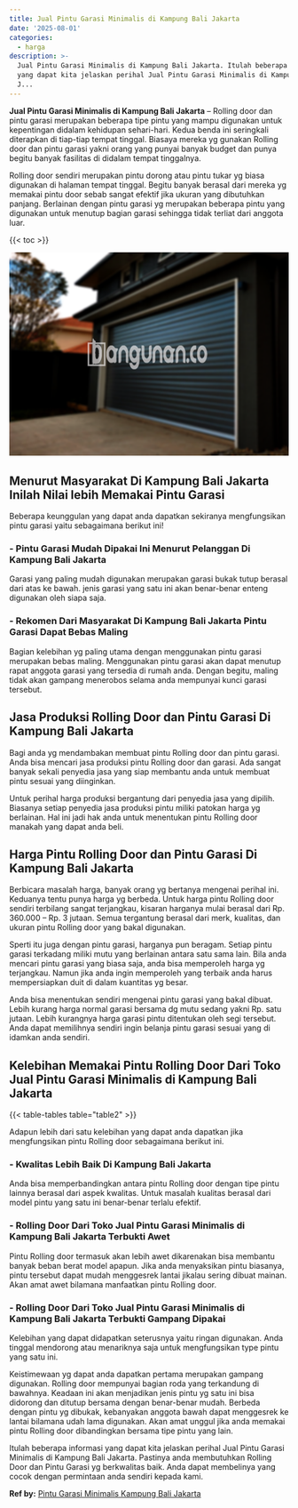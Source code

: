 ```yaml
---
title: Jual Pintu Garasi Minimalis di Kampung Bali Jakarta
date: '2025-08-01'
categories:
  - harga
description: >-
  Jual Pintu Garasi Minimalis di Kampung Bali Jakarta. Itulah beberapa informasi
  yang dapat kita jelaskan perihal Jual Pintu Garasi Minimalis di Kampung Bali
  J...
---
```


**Jual Pintu Garasi Minimalis di Kampung Bali Jakarta** – Rolling door dan pintu garasi merupakan beberapa tipe pintu yang mampu digunakan untuk kepentingan didalam kehidupan sehari-hari. Kedua benda ini seringkali diterapkan di tiap-tiap tempat tinggal. Biasaya mereka yg gunakan Rolling door dan pintu garasi yakni orang yang punyai banyak budget dan punya begitu banyak fasilitas di didalam tempat tinggalnya.

Rolling door sendiri merupakan pintu dorong atau pintu tukar yg biasa digunakan di halaman tempat tinggal. Begitu banyak berasal dari mereka yg memakai pintu door sebab sangat efektif jika ukuran yang dibutuhkan panjang. Berlainan dengan pintu garasi yg merupakan beberapa pintu yang digunakan untuk menutup bagian garasi sehingga tidak terliat dari anggota luar.

{{< toc >}}

![Jual Pintu Garasi Minimalis di Kampung Bali Jakarta](/images/pintu-garasi-45.png)

## Menurut Masyarakat Di Kampung Bali Jakarta Inilah Nilai lebih Memakai Pintu Garasi

Beberapa keunggulan yang dapat anda dapatkan sekiranya mengfungsikan pintu garasi yaitu sebagaimana berikut ini!

### \- Pintu Garasi Mudah Dipakai Ini Menurut Pelanggan Di Kampung Bali Jakarta

Garasi yang paling mudah digunakan merupakan garasi bukak tutup berasal dari atas ke bawah. jenis garasi yang satu ini akan benar-benar enteng digunakan oleh siapa saja.

### \- Rekomen Dari Masyarakat Di Kampung Bali Jakarta Pintu Garasi Dapat Bebas Maling

Bagian kelebihan yg paling utama dengan menggunakan pintu garasi merupakan bebas maling. Menggunakan pintu garasi akan dapat menutup rapat anggota garasi yang tersedia di rumah anda. Dengan begitu, maling tidak akan gampang menerobos selama anda mempunyai kunci garasi tersebut.

## Jasa Produksi Rolling Door dan Pintu Garasi Di Kampung Bali Jakarta

Bagi anda yg mendambakan membuat pintu Rolling door dan pintu garasi. Anda bisa mencari jasa produksi pintu Rolling door dan garasi. Ada sangat banyak sekali penyedia jasa yang siap membantu anda untuk membuat pintu sesuai yang diinginkan.

Untuk perihal harga produksi bergantung dari penyedia jasa yang dipilih. Biasanya setiap penyedia jasa produksi pintu miliki patokan harga yg berlainan. Hal ini jadi hak anda untuk menentukan pintu Rolling door manakah yang dapat anda beli.

## Harga Pintu Rolling Door dan Pintu Garasi Di Kampung Bali Jakarta

Berbicara masalah harga, banyak orang yg bertanya mengenai perihal ini. Keduanya tentu punya harga yg berbeda. Untuk harga pintu Rolling door sendiri terbilang sangat terjangkau, kisaran harganya mulai berasal dari Rp. 360.000 – Rp. 3 jutaan. Semua tergantung berasal dari merk, kualitas, dan ukuran pintu Rolling door yang bakal digunakan.

Sperti itu juga dengan pintu garasi, harganya pun beragam. Setiap pintu garasi terkadang miliki mutu yang berlainan antara satu sama lain. Bila anda mencari pintu garasi yang biasa saja, anda bisa memperoleh harga yg terjangkau. Namun jika anda ingin memperoleh yang terbaik anda harus mempersiapkan duit di dalam kuantitas yg besar.

Anda bisa menentukan sendiri mengenai pintu garasi yang bakal dibuat. Lebih kurang harga normal garasi bersama dg mutu sedang yakni Rp. satu jutaan. Lebih kurangnya harga garasi pintu ditentukan oleh segi tersebut. Anda dapat memilihnya sendiri ingin belanja pintu garasi sesuai yang di idamkan anda sendiri.

## Kelebihan Memakai Pintu Rolling Door Dari Toko Jual Pintu Garasi Minimalis di Kampung Bali Jakarta

{{< table-tables table="table2" >}}

Adapun lebih dari satu kelebihan yang dapat anda dapatkan jika mengfungsikan pintu Rolling door sebagaimana berikut ini.

### \- Kwalitas Lebih Baik Di Kampung Bali Jakarta

Anda bisa memperbandingkan antara pintu Rolling door dengan tipe pintu lainnya berasal dari aspek kwalitas. Untuk masalah kualitas berasal dari model pintu yang satu ini benar-benar terlalu efektif.

### \- Rolling Door Dari Toko Jual Pintu Garasi Minimalis di Kampung Bali Jakarta Terbukti Awet

Pintu Rolling door termasuk akan lebih awet dikarenakan bisa membantu banyak beban berat model apapun. Jika anda menyaksikan pintu biasanya, pintu tersebut dapat mudah menggesrek lantai jikalau sering dibuat mainan. Akan amat awet bilamana manfaatkan pintu Rolling door.

### \- Rolling Door Dari Toko Jual Pintu Garasi Minimalis di Kampung Bali Jakarta Terbukti Gampang Dipakai

Kelebihan yang dapat didapatkan seterusnya yaitu ringan digunakan. Anda tinggal mendorong atau menariknya saja untuk mengfungsikan type pintu yang satu ini.

Keistimewaan yg dapat anda dapatkan pertama merupakan gampang digunakan. Rolling door mempunyai bagian roda yang terkandung di bawahnya. Keadaan ini akan menjadikan jenis pintu yg satu ini bisa didorong dan ditutup bersama dengan benar-benar mudah. Berbeda dengan pintu yg dibukak, kebanyakan anggota bawah dapat menggesrek ke lantai bilamana udah lama digunakan. Akan amat unggul jika anda memakai pintu Rolling door dibandingkan bersama tipe pintu yang lain.

Itulah beberapa informasi yang dapat kita jelaskan perihal Jual Pintu Garasi Minimalis di Kampung Bali Jakarta. Pastinya anda membutuhkan Rolling Door dan Pintu Garasi yg berkwalitas baik. Anda dapat membelinya yang cocok dengan permintaan anda sendiri kepada kami.

**Ref by:** [Pintu Garasi Minimalis Kampung Bali Jakarta](https://id.wikipedia.org/wiki/Pintu)
